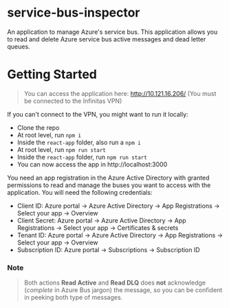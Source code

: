# service-bus-inspector

An application to manage Azure's service bus. This application allows you to read and delete Azure service bus active messages and dead letter queues.

# Getting Started

> You can access the application here: http://10.121.16.206/ (You must be connected to the Infinitas VPN)

If you can't connect to the VPN, you might want to run it locally:

- Clone the repo
- At root level, run `npm i`
- Inside the `react-app` folder, also run a `npm i`
- At root level, run `npm run start`
- Inside the `react-app` folder, run `npm run start`
- You can now access the app in http://localhost:3000

You need an app registration in the Azure Active Directory with granted permissions to read and manage the buses you want to access with the application. You will need the following credentials:

- Client ID: Azure portal -> Azure Active Directory -> App Registrations -> Select your app -> Overview
- Client Secret: Azure portal -> Azure Active Directory -> App Registrations -> Select your app -> Certificates & secrets
- Tenant ID: Azure portal -> Azure Active Directory -> App Registrations -> Select your app -> Overview
- Subscription ID: Azure portal -> Subscriptions -> Subscription ID

### Note

> Both actions **Read Active** and **Read DLQ** does **not** acknowledge (_complete_ in Azure Bus jargon) the message, so you can be confident in peeking both type of messages.
